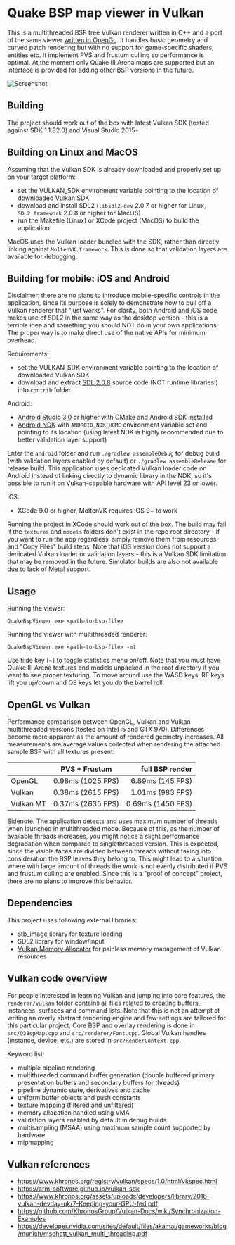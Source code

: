 Quake BSP map viewer in Vulkan
================

This is a multithreaded BSP tree Vulkan renderer written in C++ and a port of the same viewer [written in OpenGL](https://github.com/kondrak/quake_bsp_viewer_vr). It handles basic geometry and curved patch rendering but with no support for game-specific shaders, entities etc. It implement PVS and frustum culling so performance is optimal. At the moment only Quake III Arena maps are supported but an interface is provided for adding other BSP versions in the future.

![Screenshot](http://kondrak.info/images/qbsp/qbspvk.png?raw=true)

Building
-----
The project should work out of the box with latest Vulkan SDK (tested against SDK 1.1.82.0) and Visual Studio 2015+

Building on Linux and MacOS
-----
Assuming that the Vulkan SDK is already downloaded and properly set up on your target platform:
- set the VULKAN_SDK environment variable pointing to the location of downloaded Vulkan SDK
- download and install SDL2 (`libsdl2-dev` 2.0.7 or higher for Linux, `SDL2.framework` 2.0.8 or higher for MacOS)
- run the Makefile (Linux) or XCode project (MacOS) to build the application

MacOS uses the Vulkan loader bundled with the SDK, rather than directly linking against `MoltenVK.framework`. This is done so that validation layers are available for debugging.

Building for mobile: iOS and Android
-----
Disclaimer: there are no plans to introduce mobile-specific controls in the application, since its purpose is solely to demonstrate how to pull off a Vulkan renderer that "just works". For clarity, both Android and iOS code makes use of SDL2 in the same way as the desktop version - this is a terrible idea and something you should NOT do in your own applications. The proper way is to make direct use of the native APIs for minimum overhead.

Requirements:
- set the VULKAN_SDK environment variable pointing to the location of downloaded Vulkan SDK
- download and extract [SDL 2.0.8](http://libsdl.org/release/SDL2-2.0.8.zip) source code (NOT runtime libraries!) into `contrib` folder

Android:
- [Android Studio 3.0](https://developer.android.com/studio) or higher with CMake and Android SDK installed
- [Android NDK](https://developer.android.com/ndk/downloads) with `ANDROID_NDK_HOME` environment variable set and pointing to its location (using latest NDK is highly recommended due to better validation layer support)

Enter the `android` folder and run `./gradlew assembleDebug` for debug build (with validation layers enabled by default) or `./gradlew assembleRelease` for release build. This application uses dedicated Vulkan loader code on Android instead of linking directly to dynamic library in the NDK, so it's possible to run it on Vulkan-capable hardware with API level 23 or lower.

iOS:
- XCode 9.0 or higher, MoltenVK requires iOS 9+ to work

Running the project in XCode should work out of the box. The build may fail if the `textures` and `models` folders don't exist in the repo root directory - if you want to run the app regardless, simply remove them from resources and "Copy Files" build steps. Note that iOS version does not support a dedicated Vulkan loader or validation layers - this is a Vulkan SDK limitation that may be removed in the future. Simulator builds are also not available due to lack of Metal support.

Usage
-----
Running the viewer:

<code>QuakeBspViewer.exe &lt;path-to-bsp-file&gt; </code>

Running the viewer with multithreaded renderer:

<code>QuakeBspViewer.exe &lt;path-to-bsp-file&gt; -mt </code>

Use tilde key (~) to toggle statistics menu on/off. Note that you must have Quake III Arena textures and models unpacked in the root directory if you want to see proper texturing. To move around use the WASD keys. RF keys lift you up/down and QE keys let you do the barrel roll.

OpenGL vs Vulkan
----------------
Performance comparison between OpenGL, Vulkan and Vulkan multithreaded versions (tested on Intel i5 and GTX 970). Differences become more apparent as the amount of rendered geometry increases. All measurements are average values collected when rendering the attached sample BSP with all textures present:

|           |   PVS + Frustum   |  full BSP render  |
|-----------|:-----------------:|------------------:|
|  OpenGL   | 0.98ms (1025 FPS) | 6.89ms (145 FPS)  |
|  Vulkan   | 0.38ms (2615 FPS) | 1.01ms (983 FPS)  |
| Vulkan MT | 0.37ms (2635 FPS) | 0.69ms (1450 FPS) |

Sidenote: The application detects and uses maximum number of threads when launched in multithreaded mode. Because of this, as the number of available threads increases, you might notice a slight performance degradation when compared to singlethreaded version. This is expected, since the visible faces are divided between threads without taking into consideration the BSP leaves they belong to. This might lead to a situation where with large amount of threads the work is not evenly distributed if PVS and frustum culling are enabled. Since this is a "proof of concept" project, there are no plans to improve this behavior.

Dependencies
-------
This project uses following external libraries:

- [stb_image](https://github.com/nothings/stb) library for texture loading
- SDL2 library for window/input
- [Vulkan Memory Allocator](https://github.com/GPUOpen-LibrariesAndSDKs/VulkanMemoryAllocator) for painless memory management of Vulkan resources

Vulkan code overview
-------
For people interested in learning Vulkan and jumping into core features, the `renderer/vulkan` folder contains all files related to creating buffers, instances, surfaces and command lists. Note that this is not an attempt at writing an overly abstract rendering engine and few settings are tailored for this particular project. Core BSP and overlay rendering is done in `src/Q3BspMap.cpp` and `src/renderer/Font.cpp`. Global Vulkan handles (instance, device, etc.) are stored in `src/RenderContext.cpp`.

Keyword list:
- multiple pipeline rendering
- multithreaded command buffer generation (double buffered primary presentation buffers and secondary buffers for threads)
- pipeline dynamic state, derivatives and cache
- uniform buffer objects and push constants
- texture mapping (filtered and unfiltered)
- memory allocation handled using VMA
- validation layers enabled by default in debug builds
- multisampling (MSAA) using maximum sample count supported by hardware
- mipmapping

Vulkan references
-------
- https://www.khronos.org/registry/vulkan/specs/1.0/html/vkspec.html
- https://arm-software.github.io/vulkan-sdk
- https://www.khronos.org/assets/uploads/developers/library/2016-vulkan-devday-uk/7-Keeping-your-GPU-fed.pdf
- https://github.com/KhronosGroup/Vulkan-Docs/wiki/Synchronization-Examples
- https://developer.nvidia.com/sites/default/files/akamai/gameworks/blog/munich/mschott_vulkan_multi_threading.pdf
